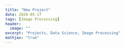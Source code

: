 ```yaml
---
title: "New Project"
date: 2020-05-17
tags: [Image Processing]
header:
  image: ""
excerpt: "Projects, Data Science, Image Processing"
mathjax: "true"
---
```

